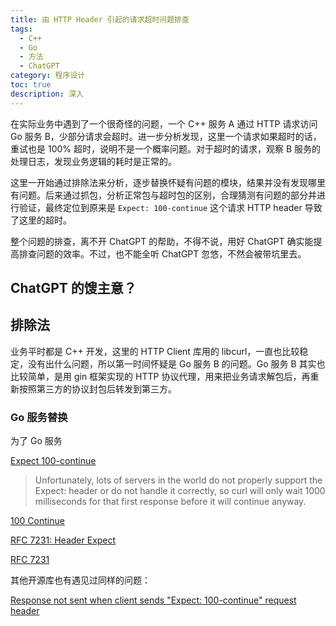 ```yaml
---
title: 由 HTTP Header 引起的请求超时问题排查
tags:
  - C++
  - Go
  - 方法
  - ChatGPT
category: 程序设计
toc: true
description: 深入
---
```


在实际业务中遇到了一个很奇怪的问题，一个 C++ 服务 A 通过 HTTP 请求访问 Go 服务 B，少部分请求会超时。进一步分析发现，这里一个请求如果超时的话，重试也是 100% 超时，说明不是一个概率问题。对于超时的请求，观察 B 服务的处理日志，发现业务逻辑的耗时是正常的。

这里一开始通过排除法来分析，逐步替换怀疑有问题的模块，结果并没有发现哪里有问题。后来通过抓包，分析正常包与超时包的区别，合理猜测有问题的部分并进行验证，最终定位到原来是 `Expect: 100-continue` 这个请求 HTTP header 导致了这里的超时。

整个问题的排查，离不开 ChatGPT 的帮助，不得不说，用好 ChatGPT 确实能提高排查问题的效率。不过，也不能全听 ChatGPT 忽悠，不然会被带坑里去。

<!-- more -->

## ChatGPT 的馊主意？



## 排除法

业务平时都是 C++ 开发，这里的 HTTP Client 库用的 libcurl，一直也比较稳定，没有出什么问题，所以第一时间怀疑是 Go 服务 B 的问题。Go 服务 B 其实也比较简单，是用 gin 框架实现的 HTTP 协议代理，用来把业务请求解包后，再重新按照第三方的协议封包后转发到第三方。

### Go 服务替换

为了 Go 服务

[Expect 100-continue](https://everything.curl.dev/http/post/expect100)

> Unfortunately, lots of servers in the world do not properly support the Expect: header or do not handle it correctly, so curl will only wait 1000 milliseconds for that first response before it will continue anyway.

[100 Continue](https://http.dev/100)

[RFC 7231: Header Expect](https://datatracker.ietf.org/doc/html/rfc7231#section-5.1.1)

[RFC 7231](https://datatracker.ietf.org/doc/html/rfc7231#autoid-61)

其他开源库也有遇见过同样的问题：

[Response not sent when client sends "Expect: 100-continue" request header](https://github.com/reactor/reactor-netty/issues/293)

